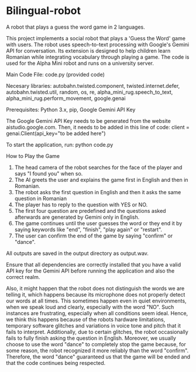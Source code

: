 # Bilingual-robot
A robot that plays a guess the word game in 2 languages.


This project implements a social robot that plays a 'Guess the Word' game with users. The robot uses speech-to-text processing with Google's Gemini API for conversation. Its extension is designed to help children learn Romanian while integrating vocabulary through playing a game.
The code is used for the Alpha Mini robot and runs on a university server.

Main Code File: code.py (provided code)

Necesary libraries: autobahn.twisted.component, twisted.internet.defer, autobahn.twisted.util, random, os, re, alpha_mini_rug.speech_to_text, alpha_mini_rug.perform_movement, google.genai

Prerequisites: Python 3.x, pip, Google Gemini API Key

The Google Gemini API Key needs to be generated from the website aistudio.google.com. Then, it needs to be added in this line of code: client = genai.Client(api_key="to be added here")

To start the application, run: python code.py

How to Play the Game
1. The head camera of the robot searches for the face of the player and says "I found you" when so.
2. The AI greets the user and explains the game first in English and then in Romanian.
3. The robot asks the first question in English and then it asks the same question in Romanian 
4. The player has to reply to the question with YES or NO.
5. The first four question are predefined and the questions asked afterwards are generated by Gemini only in English.
6. The game continues until the user guesses the word or they end it by saying keywords like "end", "finish", "play again" or "restart".
7. The user can confirm the end of the game by saying "confirm" or "dance".

All outputs are saved in the output directory as output.wav.

Ensure that all dependencies are correctly installed that you have a valid API key for the Gemini API before running the application and also the correct realm.

Also, it might happen that the robot does not distinguish the words we are telling it, which happens because its microphone does not properly detect our words at all times. This sometimes happen even in quiet environments, when we speak loud and clearly, especially with the word "NO". Such instances are frustrating, especially when all conditions seem ideal. Hence, we think this happens because of the robots hardware limitations, temporary software glitches and variations in voice tone and pitch that it fails to interpret. 
Additionally, due to certain glitches, the robot occasionally fails to fully finish asking the question in English.
Moreover, we usually choose to use the word "dance" to completely stop the game because, for some reason, the robot recognized it more reliably than the word "confirm". Therefore, the word "dance" guaranteed us that the game will be ended and that the code continues being respected.


